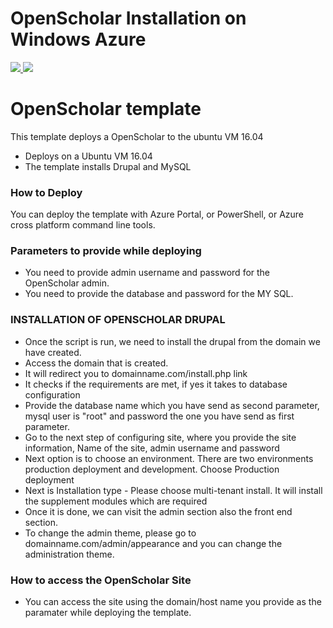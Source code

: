 # OpenScholar Installation on Windows Azure
<a href="https://portal.azure.com/#create/Microsoft.Template/uri/https%3A%2F%2Fraw.githubusercontent.com%2Fgopikap%2Fazure-quickstart-templates%2Fdevelopment-shibboleth%2FOpenScholar%2Fazuredeploy.json" target="_blank">
    <img src="http://azuredeploy.net/deploybutton.png"/>
</a>
<a href="http://armviz.io/#/?load=https%3A%2F%2Fraw.githubusercontent.com%2Fgopikap%2Fazure-quickstart-templates%2Fdevelopment-shibboleth%2FOpenScholar%2Fazuredeploy.json" target="_blank">
    <img src="http://armviz.io/visualizebutton.png"/>
</a>

# OpenScholar template 

This template deploys a OpenScholar to the ubuntu VM 16.04
* Deploys on a Ubuntu VM 16.04
* The template installs Drupal and MySQL


### How to Deploy
You can deploy the template with Azure Portal, or PowerShell, or Azure cross platform command line tools.

### Parameters to provide while deploying
* You need to provide admin username and password for the OpenScholar admin.
* You need to provide the database and password for the MY SQL.

### INSTALLATION OF OPENSCHOLAR DRUPAL

* Once the script is run, we need to install the drupal from the domain we have created.
* Access the domain that is created.
* It will redirect you to domainname.com/install.php link
* It checks if the requirements are met, if yes it takes to database configuration
* Provide the database name which you have send as second parameter, mysql user is "root" and password the one you have send as first parameter.
* Go to the next step of configuring site, where you provide the site information, Name of the site, admin username and password
* Next option is to choose an environment. There are two environments production deployment and development. Choose Production deployment
* Next is Installation type - Please choose multi-tenant install. It will install the supplement modules which are required
* Once it is done, we can visit the admin section also the front end section.
* To change the admin theme, please go to domainname.com/admin/appearance and you can change the administration theme.

### How to access the OpenScholar Site
* You can access the site using the domain/host name you provide as the paramater while deploying the template. 

